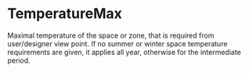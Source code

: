TemperatureMax
===========

Maximal temperature of the space or zone, that is required from user/designer view point. If no summer or winter space temperature requirements are given, it applies all year, otherwise for the intermediate period.
